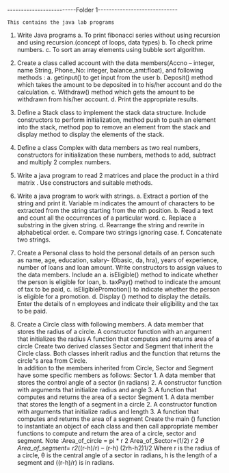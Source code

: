 -------------------------Folder 1-----------------------------
    
    This contains the java lab programs
    
 1. Write Java programs
    a. To print fibonacci series without using recursion and using recursion.(concept of loops, data
    types)
    b. To check prime numbers.
    c. To sort an array elements using bubble sort algorithm.
    
2.  Create a class called account with the data members(Accno – integer, name String, Phone_No: integer, 
    balance_amt:float), and following methods :
    a. getinput() to get input from the user
    b. Deposit() method which takes the amount to be deposited in to his/her account and do the
    calculation.
    c. Withdraw() method which gets the amount to be withdrawn from his/her account.
    d. Print the appropriate results.
    
3.  Define a Stack class to implement the stack data structure. Include constructors to perform initialization,
    method push to push an element into the stack, method pop to remove an element from the stack and
    display method to display the elements of the stack.
    
4.  Define a class Complex with data members as two real numbers, constructors for initialization these
    numbers, methods to add, subtract and multiply 2 complex numbers.
    
5.  Write a java program to read 2 matrices and place the product in a third matrix . Use constructors and
    suitable methods.
    
6.  Write a java program to work with strings.
    a.  Extract a portion of the string and print it. Variable m indicates the amount of characters to
        be extracted from the string starting from the nth position.
    b. Read a text and count all the occurrences of a particular word.
    c. Replace a substring in the given string.
    d. Rearrange the string and rewrite in alphabetical order.
    e. Compare two strings ignoring case.
    f. Concatenate two strings.

7.  Create a Personal class to hold the personal details of an person such as name, age, education, salary-
    (0basic, da, hra), years of experience, number of loans and loan amount. Write constructors to assign
    values to the data members. Include an
    a. isEligible() method to indicate whether the person is eligible for loan,
    b. taxPay() method to indicate the amount of tax to be paid,
    c. isEligiblePromotion() to indicate whether the person is eligible for a promotion.
    d. Display () method to display the details.
    Enter the details of n employees and indicate their eligibility and the tax to be paid.
    
8.  Create a Circle class with following members.
    A data member that stores the radius of a circle.
    A constructor function with an argument that initializes the radius
    A function that computes and returns area of a circle
    Create two derived classes Sector and Segment that inherit the Circle class. Both classes inherit radius and the
    function that returns the circle‟s area from Circle.    
    In addition to the members inherited from Circle, Sector and Segment have some specific members as follows:
    Sector
        1. A data member that stores the control angle of a sector (in radians)
        2. A constructor function with arguments that initialize radius and angle
        3. A function that computes and returns the area of a sector
    Segment
        1. A data member that stores the length of a segment in a circle
        2. A constructor function with arguments that initialize radius and length
        3. A function that computes and returns the area of a segment
    Create the main () function to instantiate an object of each class and then call appropriate member functions to
    compute and return the area of a circle, sector and segment. 
    Note :Area_of_circle = pi * r 2
    Area_of_Sector=(1/2) r 2 *θ
    Area_of_segment= r2*((r-h)/r) – (r-h) (2rh-h2)1/2 Where r is the radius of a circle, θ is the central angle of a
    sector in radians, h is the length of a segment and ((r-h)/r) is in radians.
